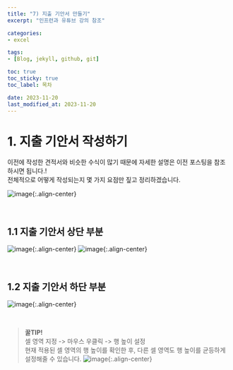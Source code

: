 ```yaml
---
title: "7) 지출 기안서 만들기"
excerpt: "인프런과 유튜브 강의 참조"

categories: 
- excel

tags:
- [Blog, jekyll, github, git]

toc: true
toc_sticky: true
toc_label: 목차

date: 2023-11-20
last_modified_at: 2023-11-20
---
```


# 1. 지출 기안서 작성하기
이전에 작성한 견적서와 비슷한 수식이 많기 때문에 자세한 설명은 이전 포스팅을 참조하시면 됩니다.!  
전체적으로 어떻게 작성되는지 몇 가지 요점만 짚고 정리하겠습니다.

![image](https://github.com/studydong/studydong.github.io/assets/57532060/1c556bc5-7223-4125-a5fd-052e26222db7){:.align-center}

<br>

## 1.1 지출 기안서 상단 부분

![image](https://github.com/studydong/studydong.github.io/assets/57532060/7912bed5-4f42-491f-a435-227e65c88855){:.align-center}
![image](https://github.com/studydong/studydong.github.io/assets/57532060/e006e870-dad8-44ff-9ebf-afa387bde66a){:.align-center}

<br>

## 1.2 지출 기안서 하단 부분 

![image](https://github.com/studydong/studydong.github.io/assets/57532060/a854ab74-d9ac-4bb1-aa78-14aaf8e7c222){:.align-center}

<br>

> **꿀TIP!**  
셀 영역 지정 -> 마우스 우클릭 -> 행 높이 설정  
현재 적용된 셀 영역의 행 높이를 확인한 후, 다른 셀 영역도 행 높이를 균등하게 설정해줄 수 있습니다.
![image](https://github.com/studydong/studydong.github.io/assets/57532060/c332c99a-f7d6-4c7b-8b08-8668f7d0d008){:.align-center}

